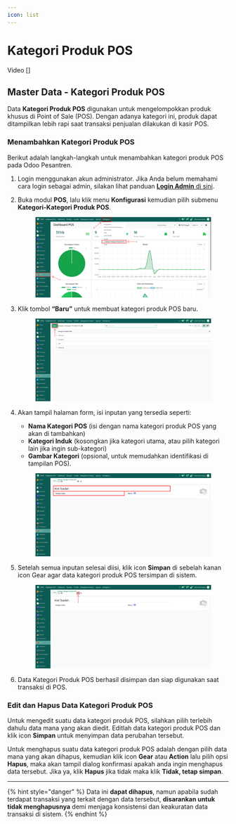 ```yaml
---
icon: list
---
```


# Kategori Produk POS

Video \[]

## Master Data - Kategori Produk POS

Data **Kategori Produk POS** digunakan untuk mengelompokkan produk khusus di Point of Sale (POS). Dengan adanya kategori ini, produk dapat ditampilkan lebih rapi saat transaksi penjualan dilakukan di kasir POS.

### Menambahkan Kategori Produk POS

Berikut adalah langkah-langkah untuk menambahkan kategori produk POS pada Odoo Pesantren.

1. Login menggunakan akun administrator. Jika Anda belum memahami cara login sebagai admin, silakan lihat panduan [**Login Admin** di sini](../../panduan-login/login-admin.md).
2.  Buka modul **POS**, lalu klik menu **Konfigurasi** kemudian pilih submenu **Kategori-Kategori Produk POS**.

    <figure><img src="../../.gitbook/assets/images-206.png" alt=""><figcaption></figcaption></figure>


3.  Klik tombol **“Baru”** untuk membuat kategori produk POS baru.&#x20;

    <figure><img src="../../.gitbook/assets/images-207.png" alt=""><figcaption></figcaption></figure>


4.  Akan tampil halaman form, isi inputan yang tersedia seperti:

    * **Nama Kategori POS** (isi dengan nama kategori produk POS yang akan di tambahkan)
    * **Kategori Induk** (kosongkan jika kategori utama, atau pilih kategori lain jika ingin sub-kategori)
    * **Gambar Kategori** (opsional, untuk memudahkan identifikasi di tampilan POS).

    <figure><img src="../../.gitbook/assets/images-208.png" alt=""><figcaption></figcaption></figure>


5.  Setelah semua inputan selesai diisi, klik icon **Simpan** di sebelah kanan icon Gear agar data kategori produk POS tersimpan di sistem.

    <figure><img src="../../.gitbook/assets/images-209.png" alt=""><figcaption></figcaption></figure>


6. Data Kategori Produk POS berhasil disimpan dan siap digunakan saat transaksi di POS.

### Edit dan Hapus Data Kategori Produk POS

Untuk mengedit suatu data kategori produk POS, silahkan pilih terlebih dahulu data mana yang akan diedit. Editlah data kategori produk POS dan klik icon **Simpan** untuk menyimpan data perubahan tersebut.

Untuk menghapus suatu data kategori produk POS adalah dengan pilih data mana yang akan dihapus, kemudian klik icon **Gear** atau **Action** lalu pilih opsi **Hapus**, maka akan tampil dialog konfirmasi apakah anda ingin menghapus data tersebut. Jika ya, klik **Hapus** jika tidak maka klik **Tidak, tetap simpan**.

***

{% hint style="danger" %}
Data ini **dapat dihapus**, namun apabila sudah terdapat transaksi yang terkait dengan data tersebut, **disarankan untuk tidak menghapusnya** demi menjaga konsistensi dan keakuratan data transaksi di sistem.
{% endhint %}
